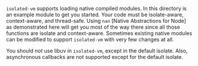 `isolated-vm` supports loading native compiled modules. In this directory is an example module to
get you started. Your code must be isolate-aware, context-aware, and thread-safe. Using `nan`
[Native Abstractions for Node] as demonstrated here will get you most of the way there since all
those functions are isolate and context-aware. Sometimes existing native modules can be modified
to support `isolated-vm` with very few changes at all.

You should *not* use libuv in `isolated-vm`, except in the default isolate. Also, asynchronous
callbacks are not supported except for the default isolate.
